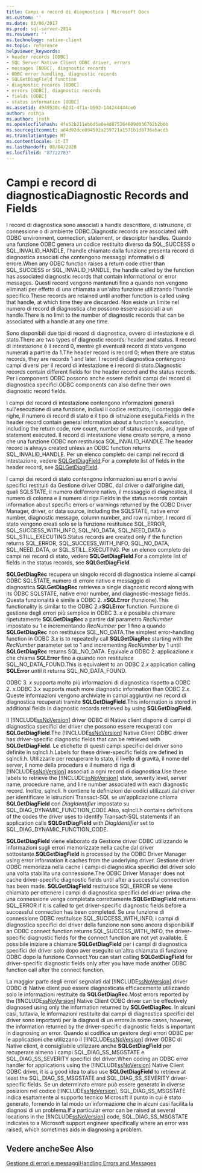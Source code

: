 ```yaml
---
title: Campi e record di diagnostica | Microsoft Docs
ms.custom: ''
ms.date: 03/06/2017
ms.prod: sql-server-2014
ms.reviewer: ''
ms.technology: native-client
ms.topic: reference
helpviewer_keywords:
- header records [ODBC]
- SQL Server Native Client ODBC driver, errors
- messages [ODBC], diagnostic records
- ODBC error handling, diagnostic records
- SQLGetDiagField function
- diagnostic records [ODBC]
- errors [ODBC], diagnostic records
- fields [ODBC]
- status information [ODBC]
ms.assetid: 4949530c-62d1-4f1a-b592-144244444ce0
author: rothja
ms.author: jroth
ms.openlocfilehash: 4fe52b211eb6d5a0e4d875264609d036702b2b0b
ms.sourcegitcommit: ad4d92dce894592a259721a1571b1d8736abacdb
ms.translationtype: MT
ms.contentlocale: it-IT
ms.lasthandoff: 08/04/2020
ms.locfileid: "87722783"
---
```

# <a name="diagnostic-records-and-fields"></a><span data-ttu-id="15686-102">Campi e record di diagnostica</span><span class="sxs-lookup"><span data-stu-id="15686-102">Diagnostic Records and Fields</span></span>
  <span data-ttu-id="15686-103">I record di diagnostica sono associati a handle descrittore, di istruzione, di connessione o di ambiente ODBC.</span><span class="sxs-lookup"><span data-stu-id="15686-103">Diagnostic records are associated with ODBC environment, connection, statement, or descriptor handles.</span></span> <span data-ttu-id="15686-104">Quando una funzione ODBC genera un codice restituito diverso da SQL_SUCCESS o SQL_INVALID_HANDLE, l'handle chiamato dalla funzione presenta record di diagnostica associati che contengono messaggi informativi o di errore.</span><span class="sxs-lookup"><span data-stu-id="15686-104">When any ODBC function raises a return code other than SQL_SUCCESS or SQL_INVALID_HANDLE, the handle called by the function has associated diagnostic records that contain informational or error messages.</span></span> <span data-ttu-id="15686-105">Questi record vengono mantenuti fino a quando non vengono eliminati per effetto di una chiamata a un'altra funzione utilizzando l'handle specifico.</span><span class="sxs-lookup"><span data-stu-id="15686-105">These records are retained until another function is called using that handle, at which time they are discarded.</span></span> <span data-ttu-id="15686-106">Non esiste un limite nel numero di record di diagnostica che possono essere associati a un handle.</span><span class="sxs-lookup"><span data-stu-id="15686-106">There is no limit to the number of diagnostic records that can be associated with a handle at any one time.</span></span>  
  
 <span data-ttu-id="15686-107">Sono disponibili due tipi di record di diagnostica, ovvero di intestazione e di stato.</span><span class="sxs-lookup"><span data-stu-id="15686-107">There are two types of diagnostic records: header and status.</span></span> <span data-ttu-id="15686-108">Il record di intestazione è il record 0, mentre gli eventuali record di stato vengono numerati a partire da 1.</span><span class="sxs-lookup"><span data-stu-id="15686-108">The header record is record 0; when there are status records, they are records 1 and later.</span></span> <span data-ttu-id="15686-109">I record di diagnostica contengono campi diversi per il record di intestazione e i record di stato.</span><span class="sxs-lookup"><span data-stu-id="15686-109">Diagnostic records contain different fields for the header record and the status records.</span></span> <span data-ttu-id="15686-110">Per i componenti ODBC possono anche essere definiti campi dei record di diagnostica specifici.</span><span class="sxs-lookup"><span data-stu-id="15686-110">ODBC components can also define their own diagnostic record fields.</span></span>  
  
 <span data-ttu-id="15686-111">I campi del record di intestazione contengono informazioni generali sull'esecuzione di una funzione, inclusi il codice restituito, il conteggio delle righe, il numero di record di stato e il tipo di istruzione eseguita.</span><span class="sxs-lookup"><span data-stu-id="15686-111">Fields in the header record contain general information about a function's execution, including the return code, row count, number of status records, and type of statement executed.</span></span> <span data-ttu-id="15686-112">Il record di intestazione viene creato sempre, a meno che una funzione ODBC non restituisca SQL_INVALID_HANDLE.</span><span class="sxs-lookup"><span data-stu-id="15686-112">The header record is always created unless an ODBC function returns SQL_INVALID_HANDLE.</span></span> <span data-ttu-id="15686-113">Per un elenco completo dei campi nel record di intestazione, vedere [SQLGetDiagField](../native-client-odbc-api/sqlgetdiagfield.md).</span><span class="sxs-lookup"><span data-stu-id="15686-113">For a complete list of fields in the header record, see [SQLGetDiagField](../native-client-odbc-api/sqlgetdiagfield.md).</span></span>  
  
 <span data-ttu-id="15686-114">I campi dei record di stato contengono informazioni su errori o avvisi specifici restituiti da Gestione driver ODBC, dal driver o dall'origine dati, quali SQLSTATE, il numero dell'errore nativo, il messaggio di diagnostica, il numero di colonna e il numero di riga.</span><span class="sxs-lookup"><span data-stu-id="15686-114">Fields in the status records contain information about specific errors or warnings returned by the ODBC Driver Manager, driver, or data source, including the SQLSTATE, native error number, diagnostic message, column number, and row number.</span></span> <span data-ttu-id="15686-115">I record di stato vengono creati solo se la funzione restituisce SQL_ERROR, SQL_SUCCESS_WITH_INFO, SQL_NO_DATA, SQL_NEED_DATA o SQL_STILL_EXECUTING.</span><span class="sxs-lookup"><span data-stu-id="15686-115">Status records are created only if the function returns SQL_ERROR, SQL_SUCCESS_WITH_INFO, SQL_NO_DATA, SQL_NEED_DATA, or SQL_STILL_EXECUTING.</span></span> <span data-ttu-id="15686-116">Per un elenco completo dei campi nei record di stato, vedere **SQLGetDiagField**.</span><span class="sxs-lookup"><span data-stu-id="15686-116">For a complete list of fields in the status records, see **SQLGetDiagField**.</span></span>  
  
 <span data-ttu-id="15686-117">**SQLGetDiagRec** recupera un singolo record di diagnostica insieme ai campi ODBC SQLSTATE, numero di errore nativo e messaggio di diagnostica.</span><span class="sxs-lookup"><span data-stu-id="15686-117">**SQLGetDiagRec** retrieves a single diagnostic record along with its ODBC SQLSTATE, native error number, and diagnostic-message fields.</span></span> <span data-ttu-id="15686-118">Questa funzionalità è simile a ODBC 2. _x_**SQLError** (funzione).</span><span class="sxs-lookup"><span data-stu-id="15686-118">This functionality is similar to the ODBC 2._x_**SQLError** function.</span></span> <span data-ttu-id="15686-119">Funzione di gestione degli errori più semplice in ODBC 3. *x* è possibile chiamare ripetutamente **SQLGetDiagRec** a partire dal parametro *RecNumber* impostato su 1 e incrementando *RecNumber* per 1 fino a quando **SQLGetDiagRec** non restituisce SQL_NO_DATA.</span><span class="sxs-lookup"><span data-stu-id="15686-119">The simplest error-handling function in ODBC 3.*x* is to repeatedly call **SQLGetDiagRec** starting with the *RecNumber* parameter set to 1 and incrementing *RecNumber* by 1 until **SQLGetDiagRec** returns SQL_NO_DATA.</span></span> <span data-ttu-id="15686-120">Equivale a ODBC 2. applicazione *x* che chiama **SQLError** fino a quando non restituisce SQL_NO_DATA_FOUND.</span><span class="sxs-lookup"><span data-stu-id="15686-120">This is equivalent to an ODBC 2.*x* application calling **SQLError** until it returns SQL_NO_DATA_FOUND.</span></span>  
  
 <span data-ttu-id="15686-121">ODBC 3. *x* supporta molto più informazioni di diagnostica rispetto a ODBC 2. *x*.</span><span class="sxs-lookup"><span data-stu-id="15686-121">ODBC 3.*x* supports much more diagnostic information than ODBC 2.*x*.</span></span> <span data-ttu-id="15686-122">Queste informazioni vengono archiviate in campi aggiuntivi nei record di diagnostica recuperati tramite **SQLGetDiagField**.</span><span class="sxs-lookup"><span data-stu-id="15686-122">This information is stored in additional fields in diagnostic records retrieved by using **SQLGetDiagField**.</span></span>  
  
 <span data-ttu-id="15686-123">Il [!INCLUDE[ssNoVersion](../../includes/ssnoversion-md.md)] driver ODBC di Native client dispone di campi di diagnostica specifici del driver che possono essere recuperati con **SQLGetDiagField**.</span><span class="sxs-lookup"><span data-stu-id="15686-123">The [!INCLUDE[ssNoVersion](../../includes/ssnoversion-md.md)] Native Client ODBC driver has driver-specific diagnostic fields that can be retrieved with **SQLGetDiagField**.</span></span> <span data-ttu-id="15686-124">Le etichette di questi campi specifici del driver sono definite in sqlncli.h.</span><span class="sxs-lookup"><span data-stu-id="15686-124">Labels for these driver-specific fields are defined in sqlncli.h.</span></span> <span data-ttu-id="15686-125">Utilizzarle per recuperare lo stato, il livello di gravità, il nome del server, il nome della procedura e il numero di riga di [!INCLUDE[ssNoVersion](../../includes/ssnoversion-md.md)] associati a ogni record di diagnostica.</span><span class="sxs-lookup"><span data-stu-id="15686-125">Use these labels to retrieve the [!INCLUDE[ssNoVersion](../../includes/ssnoversion-md.md)] state, severity level, server name, procedure name, and line number associated with each diagnostic record.</span></span> <span data-ttu-id="15686-126">Inoltre, sqlncli. h contiene le definizioni dei codici utilizzati dal driver per identificare le istruzioni Transact-SQL se un'applicazione chiama **SQLGetDiagField** con *DiagIdentifier* impostato su SQL_DIAG_DYNAMIC_FUNCTION_CODE.</span><span class="sxs-lookup"><span data-stu-id="15686-126">Also, sqlncli.h contains definitions of the codes the driver uses to identify Transact-SQL statements if an application calls **SQLGetDiagField** with *DiagIdentifier* set to SQL_DIAG_DYNAMIC_FUNCTION_CODE.</span></span>  
  
 <span data-ttu-id="15686-127">**SQLGetDiagField** viene elaborato da Gestione driver ODBC utilizzando le informazioni sugli errori memorizzate nella cache dal driver sottostante.</span><span class="sxs-lookup"><span data-stu-id="15686-127">**SQLGetDiagField** is processed by the ODBC Driver Manager using error information it caches from the underlying driver.</span></span> <span data-ttu-id="15686-128">Gestione driver ODBC memorizza nella cache i campi di diagnostica specifici del driver solo una volta stabilita una connessione.</span><span class="sxs-lookup"><span data-stu-id="15686-128">The ODBC Driver Manager does not cache driver-specific diagnostic fields until after a successful connection has been made.</span></span> <span data-ttu-id="15686-129">**SQLGetDiagField** restituisce SQL_ERROR se viene chiamato per ottenere i campi di diagnostica specifici del driver prima che una connessione venga completata correttamente.</span><span class="sxs-lookup"><span data-stu-id="15686-129">**SQLGetDiagField** returns SQL_ERROR if it is called to get driver-specific diagnostic fields before a successful connection has been completed.</span></span> <span data-ttu-id="15686-130">Se una funzione di connessione ODBC restituisce SQL_SUCCESS_WITH_INFO, i campi di diagnostica specifici del driver della funzione non sono ancora disponibili.</span><span class="sxs-lookup"><span data-stu-id="15686-130">If an ODBC connect function returns SQL_SUCCESS_WITH_INFO, the driver-specific diagnostic fields for the connect function are not yet available.</span></span> <span data-ttu-id="15686-131">È possibile iniziare a chiamare **SQLGetDiagField** per i campi di diagnostica specifici del driver solo dopo aver eseguito un'altra chiamata di funzione ODBC dopo la funzione Connect.</span><span class="sxs-lookup"><span data-stu-id="15686-131">You can start calling **SQLGetDiagField** for driver-specific diagnostic fields only after you have made another ODBC function call after the connect function.</span></span>  
  
 <span data-ttu-id="15686-132">La maggior parte degli errori segnalati dal [!INCLUDE[ssNoVersion](../../includes/ssnoversion-md.md)] driver ODBC di Native client può essere diagnosticata efficacemente utilizzando solo le informazioni restituite da **SQLGetDiagRec**.</span><span class="sxs-lookup"><span data-stu-id="15686-132">Most errors reported by the [!INCLUDE[ssNoVersion](../../includes/ssnoversion-md.md)] Native Client ODBC driver can be effectively diagnosed using only the information returned by **SQLGetDiagRec**.</span></span> <span data-ttu-id="15686-133">In alcuni casi, tuttavia, le informazioni restituite dai campi di diagnostica specifici del driver sono importanti per la diagnosi di un errore.</span><span class="sxs-lookup"><span data-stu-id="15686-133">In some cases, however, the information returned by the driver-specific diagnostic fields is important in diagnosing an error.</span></span> <span data-ttu-id="15686-134">Quando si codifica un gestore degli errori ODBC per le applicazioni che utilizzano il [!INCLUDE[ssNoVersion](../../includes/ssnoversion-md.md)] driver ODBC di Native client, è consigliabile utilizzare anche **SQLGetDiagField** per recuperare almeno i campi SQL_DIAG_SS_MSGSTATE e SQL_DIAG_SS_SEVERITY specifici del driver.</span><span class="sxs-lookup"><span data-stu-id="15686-134">When coding an ODBC error handler for applications using the [!INCLUDE[ssNoVersion](../../includes/ssnoversion-md.md)] Native Client ODBC driver, it is a good idea to also use **SQLGetDiagField** to retrieve at least the SQL_DIAG_SS_MSGSTATE and SQL_DIAG_SS_SEVERITY driver-specific fields.</span></span> <span data-ttu-id="15686-135">Se un determinato errore può essere generato in diverse posizioni nel codice [!INCLUDE[ssNoVersion](../../includes/ssnoversion-md.md)], SQL_DIAG_SS_MSGSTATE indica esattamente al supporto tecnico Microsoft il punto in cui è stato generato, fornendo in tal modo un'informazione che in alcuni casi facilita la diagnosi di un problema.</span><span class="sxs-lookup"><span data-stu-id="15686-135">If a particular error can be raised at several locations in the [!INCLUDE[ssNoVersion](../../includes/ssnoversion-md.md)] code, SQL_DIAG_SS_MSGSTATE indicates to a Microsoft support engineer specifically where an error was raised, which sometimes aids in diagnosing a problem.</span></span>  
  
## <a name="see-also"></a><span data-ttu-id="15686-136">Vedere anche</span><span class="sxs-lookup"><span data-stu-id="15686-136">See Also</span></span>  
 [<span data-ttu-id="15686-137">Gestione di errori e messaggi</span><span class="sxs-lookup"><span data-stu-id="15686-137">Handling Errors and Messages</span></span>](handling-errors-and-messages.md)  
  
  
